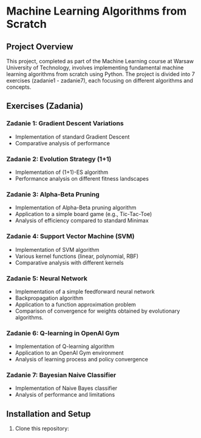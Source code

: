 # Machine Learning Algorithms from Scratch

## Project Overview
This project, completed as part of the  Machine Learning course at Warsaw University of Technology, involves implementing fundamental machine learning algorithms from scratch using Python. The project is divided into 7 exercises (zadanie1 - zadanie7), each focusing on different algorithms and concepts.
## Exercises (Zadania)

### Zadanie 1: Gradient Descent Variations
- Implementation of standard Gradient Descent
- Comparative analysis of performance

### Zadanie 2: Evolution Strategy (1+1)
- Implementation of (1+1)-ES algorithm
- Performance analysis on different fitness landscapes

### Zadanie 3: Alpha-Beta Pruning
- Implementation of Alpha-Beta pruning algorithm
- Application to a simple board game (e.g., Tic-Tac-Toe)
- Analysis of efficiency compared to standard Minimax

### Zadanie 4: Support Vector Machine (SVM)
- Implementation of SVM algorithm
- Various kernel functions (linear, polynomial, RBF)
- Comparative analysis with different kernels

### Zadanie 5: Neural Network
- Implementation of a simple feedforward neural network
- Backpropagation algorithm
- Application to a function approximation problem
- Comparison of convergence for weights obtained by evolutionary algorithms.
  
### Zadanie 6: Q-learning in OpenAI Gym
- Implementation of Q-learning algorithm
- Application to an OpenAI Gym environment
- Analysis of learning process and policy convergence

### Zadanie 7: Bayesian Naive Classifier
- Implementation of Naive Bayes classifier
- Analysis of performance and limitations


## Installation and Setup
1. Clone this repository:
